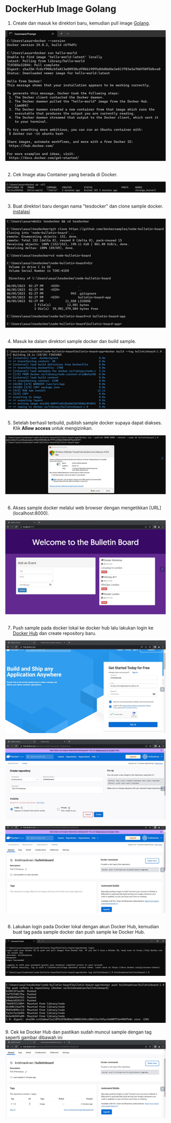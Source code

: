 # DockerHub Image Golang

1. Create dan masuk ke direktori baru, kemudian pull image [Golang](https://hub.docker.com/_/golang).<br>
<div align="center"><img src="gambar/get1.jpg"></div><br>

2. Cek Image atau Container yang berada di Docker.<br>
<div align="center"><img src="gambar/get2.jpg"></div><br>

3. Buat direktori baru dengan nama "tesdocker" dan clone sample docker. [instalasi](https://github.com/dockersamples/node-bulletin-board)<br>
<div align="center"><img src="gambar/get3.jpg"></div><br>

4. Masuk ke dalam direktori sample docker dan build sample.<br>
<div align="center"><img src="gambar/get4.jpg"></div><br>

5. Setelah berhasil terbuild, publish sample docker supaya dapat diakses. Klik **Allow access** untuk mengizinkan.<br>
<div align="center"><img src="gambar/get5.jpg"></div><br>

6. Akses sample docker melalui web browser dengan mengetikkan [URL] (localhost:8000).<br>
<div align="center"><img src="gambar/get6.jpg"></div><br>

7. Push sample pada docker lokal ke docker hub lalu lakukan login ke [Docker Hub](https://hub.docker.com/) dan create repository baru.<br>
<div align="center"><img src="gambar/git7.jpg"></div><br>
<div align="center"><img src="gambar/git8.jpg"></div><br>
<div align="center"><img src="gambar/git8-1.jpg"></div><br>

8. Lakukan login pada Docker lokal dengan akun Docker Hub, kemudian buat tag pada sample docker dan push sample ke Docker Hub.<br>
<div align="center"><img src="gambar/git9.jpg"></div><br>
<div align="center"><img src="gambar/git9-1.jpg"></div><br>
9. Cek ke Docker Hub dan pastikan sudah muncul sample dengan tag seperti gambar dibawah ini<br>
<div align="center"><img src="gambar/git10.jpg"></div><br>
